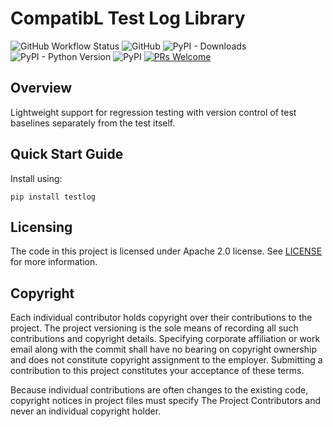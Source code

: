 # CompatibL Test Log Library
![GitHub Workflow Status](https://img.shields.io/github/actions/workflow/status/compatibl/testlog/python-package.yml)
![GitHub](https://img.shields.io/github/license/compatibl/testlog)
![PyPI - Downloads](https://img.shields.io/pypi/dm/testlog)
![PyPI - Python Version](https://img.shields.io/pypi/pyversions/testlog)
![PyPI](https://img.shields.io/pypi/v/testlog)
[![PRs Welcome](https://img.shields.io/badge/PRs-welcome-brightgreen.svg)](https://github.com/compatibl/testlog/pulls)
## Overview

Lightweight support for regression testing with version control of
test baselines separately from the test itself.

## Quick Start Guide

Install using:

```shell
pip install testlog
```

## Licensing

The code in this project is licensed under Apache 2.0 license.
See [LICENSE](https://www.apache.org/licenses/LICENSE-2.0.html) for more information.

## Copyright

Each individual contributor holds copyright over their contributions to the
project. The project versioning is the sole means of recording all such
contributions and copyright details. Specifying corporate affiliation or
work email along with the commit shall have no bearing on copyright ownership
and does not constitute copyright assignment to the employer. Submitting a
contribution to this project constitutes your acceptance of these terms.

Because individual contributions are often changes to the existing code,
copyright notices in project files must specify The Project Contributors and
never an individual copyright holder.

